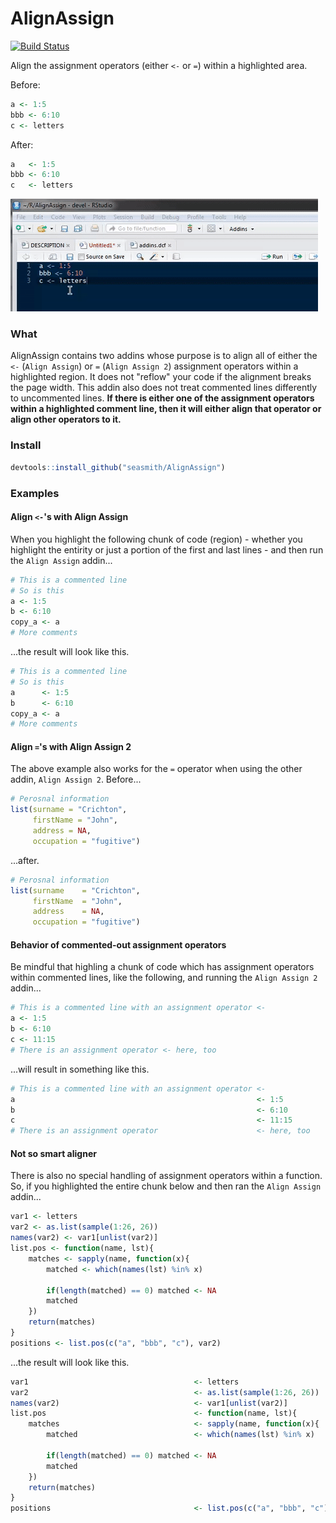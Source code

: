 
AlignAssign
===========

[![Build Status](https://travis-ci.org/seasmith/AlignAssign.svg?branch=master)](https://travis-ci.org/seasmith/AlignAssign)

Align the assignment operators (either `<-` or `=`) within a highlighted area.

Before:

``` r
a <- 1:5
bbb <- 6:10
c <- letters
```

After:

``` r
a   <- 1:5
bbb <- 6:10
c   <- letters
```

![](inst/media/demo2.gif)

### What

AlignAssign contains two addins whose purpose is to align all of either the `<-` (`Align Assign`) or `=` (`Align Assign 2`) assignment operators within a highlighted region. It does not "reflow" your code if the alignment breaks the page width. This addin also does not treat commented lines differently to uncommented lines. **If there is either one of the assignment operators within a highlighted comment line, then it will either align that operator or align other operators to it.**

### Install

``` r
devtools::install_github("seasmith/AlignAssign")
```

### Examples

#### Align `<-`'s with Align Assign

When you highlight the following chunk of code (region) - whether you highlight the entirity or just a portion of the first and last lines - and then run the `Align Assign` addin...

``` r
# This is a commented line
# So is this
a <- 1:5
b <- 6:10
copy_a <- a
# More comments
```

...the result will look like this.

``` r
# This is a commented line
# So is this
a      <- 1:5
b      <- 6:10
copy_a <- a
# More comments
```

#### Align `=`'s with Align Assign 2

The above example also works for the `=` operator when using the other addin, `Align Assign 2`. Before...

``` r
# Perosnal information
list(surname = "Crichton",
     firstName = "John",
     address = NA,
     occupation = "fugitive")
```

...after.

``` r
# Perosnal information
list(surname    = "Crichton",
     firstName  = "John",
     address    = NA,
     occupation = "fugitive")
```

#### Behavior of commented-out assignment operators

Be mindful that highling a chunk of code which has assignment operators within commented lines, like the following, and running the `Align Assign 2` addin...

``` r
# This is a commented line with an assignment operator <-
a <- 1:5
b <- 6:10
c <- 11:15
# There is an assignment operator <- here, too
```

...will result in something like this.

``` r
# This is a commented line with an assignment operator <-
a                                                      <- 1:5
b                                                      <- 6:10
c                                                      <- 11:15
# There is an assignment operator                      <- here, too
```

#### Not so smart aligner

There is also no special handling of assignment operators within a function. So, if you highlighted the entire chunk below and then ran the `Align Assign` addin...

``` r
var1 <- letters
var2 <- as.list(sample(1:26, 26))
names(var2) <- var1[unlist(var2)]
list.pos <- function(name, lst){
    matches <- sapply(name, function(x){
        matched <- which(names(lst) %in% x)

        if(length(matched) == 0) matched <- NA
        matched
    })
    return(matches)
}
positions <- list.pos(c("a", "bbb", "c"), var2)
```

...the result will look like this.

``` r
var1                                     <- letters
var2                                     <- as.list(sample(1:26, 26))
names(var2)                              <- var1[unlist(var2)]
list.pos                                 <- function(name, lst){
    matches                              <- sapply(name, function(x){
        matched                          <- which(names(lst) %in% x)

        if(length(matched) == 0) matched <- NA
        matched
    })
    return(matches)
}
positions                                <- list.pos(c("a", "bbb", "c"), var2)
```
